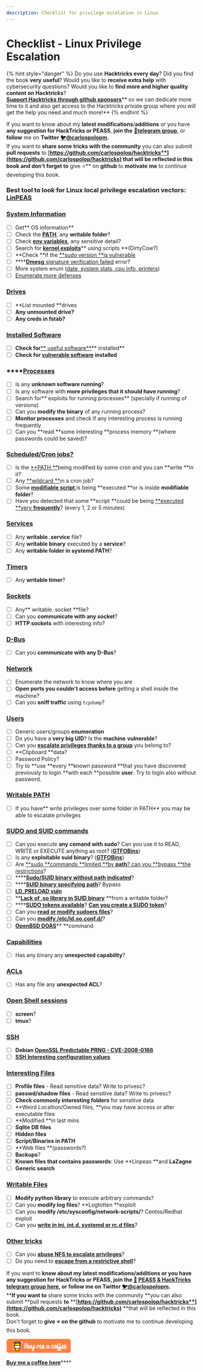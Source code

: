 ```yaml
---
description: Checklist for privilege escalation in Linux
---
```


# Checklist - Linux Privilege Escalation

{% hint style="danger" %}
Do you use **Hacktricks every day**? Did you find the book **very** **useful**? Would you like to **receive extra help** with cybersecurity questions? Would you like to **find more and higher quality content on Hacktricks**?\
[**Support Hacktricks through github sponsors**](https://github.com/sponsors/carlospolop)** so we can dedicate more time to it and also get access to the Hacktricks private group where you will get the help you need and much more!**
{% endhint %}

If you want to know about my **latest modifications**/**additions** or you have **any suggestion for HackTricks **or** PEASS**, **join the** [**💬**](https://emojipedia.org/speech-balloon/)[**telegram group**](https://t.me/peass), or **follow** me on **Twitter** [**🐦**](https://github.com/carlospolop/hacktricks/tree/7af18b62b3bdc423e11444677a6a73d4043511e9/\[https:/emojipedia.org/bird/README.md)[**@carlospolopm**](https://twitter.com/carlospolopm)**.**\
If you want to **share some tricks with the community** you can also submit **pull requests** to [**https://github.com/carlospolop/hacktricks**](https://github.com/carlospolop/hacktricks) that will be reflected in this book and don't forget to** give ⭐** on **github** to **motivate** **me** to continue developing this book.

### **Best tool to look for Linux local privilege escalation vectors: **[**LinPEAS**](https://github.com/carlospolop/privilege-escalation-awesome-scripts-suite/tree/master/linPEAS)****

### [System Information](privilege-escalation/#system-information)

* [ ] Get** OS information**
* [ ] Check the [**PATH**](privilege-escalation/#path), any **writable folder**?
* [ ] Check [**env variables**](privilege-escalation/#env-info), any sensitive detail?
* [ ] Search for [**kernel exploits**](privilege-escalation/#kernel-exploits)** using scripts **(DirtyCow?)
* [ ] **Check **if the [**sudo version **is vulnerable](privilege-escalation/#sudo-version)
* [ ] ****[**Dmesg** signature verification failed](privilege-escalation/#dmesg-signature-verification-failed) error?
* [ ] More system enum ([date, system stats, cpu info, printers](privilege-escalation/#more-system-enumeration))
* [ ] [Enumerate more defenses](privilege-escalation/#enumerate-possible-defenses)

### [Drives](privilege-escalation/#drives)

* [ ] **List mounted **drives
* [ ] **Any unmounted drive?**
* [ ] **Any creds in fstab?**

### ****[**Installed Software**](privilege-escalation/#installed-software)****

* [ ] **Check for**[** useful software**](privilege-escalation/#useful-software)** installed**
* [ ] **Check for **[**vulnerable software**](privilege-escalation/#vulnerable-software-installed)** installed**

### ****[Processes](privilege-escalation/#processes)

* [ ] Is  any **unknown software running**?
* [ ] Is any software with **more privileges that it should have running**?
* [ ] Search for** exploits for running processes** (specially if running of versions)
* [ ] Can you **modify the binary** of any running process?
* [ ] **Monitor processes** and check if any interesting process is running frequently
* [ ] Can you **read **some interesting **process memory **(where passwords could be saved)?

### [Scheduled/Cron jobs?](privilege-escalation/#scheduled-jobs)

* [ ] Is the [**PATH **](privilege-escalation/#cron-path)being modified by some cron and you can **write **in it?
* [ ] Any [**wildcard **](privilege-escalation/#cron-using-a-script-with-a-wildcard-wildcard-injection)in a cron job?
* [ ] Some [**modifiable script** ](privilege-escalation/#cron-script-overwriting-and-symlink)is being **executed **or is inside **modifiable folder**?
* [ ] Have you detected that some **script **could be being [**executed **very **frequently**](privilege-escalation/#frequent-cron-jobs)? (every 1, 2 or 5 minutes)

### [Services](privilege-escalation/#services)

* [ ] Any **writable .service** file?
* [ ] Any **writable binary** executed by a **service**?
* [ ] Any **writable folder in systemd PATH**?

### [Timers](privilege-escalation/#timers)

* [ ] Any **writable timer**?

### [Sockets](privilege-escalation/#sockets)

* [ ] Any** writable .socket **file?
* [ ] Can you **communicate with any socket**?
* [ ] **HTTP sockets** with interesting info?

### [D-Bus](privilege-escalation/#d-bus)

* [ ] Can you **communicate with any D-Bus**?

### [Network](privilege-escalation/#network)

* [ ] Enumerate the network to know where you are
* [ ] **Open ports you couldn't access before** getting a shell inside the machine?
* [ ] Can you **sniff traffic** using `tcpdump`?

### [Users](privilege-escalation/#users)

* [ ] Generic users/groups **enumeration**
* [ ] Do you have a **very big UID**? Is the **machine** **vulnerable**?
* [ ] Can you [**escalate privileges thanks to a group**](privilege-escalation/interesting-groups-linux-pe/) you belong to?
* [ ] **Clipboard **data?
* [ ] Password Policy?
* [ ] Try to **use **every **known password **that you have discovered previously to login **with each **possible **user**. Try to login also without password.

### [Writable PATH](privilege-escalation/#writable-path-abuses)

* [ ] If you have** write privileges over some folder in PATH** you may be able to escalate privileges

### [SUDO and SUID commands](privilege-escalation/#sudo-and-suid)

* [ ] Can you execute **any comand with sudo**? Can you use it to READ, WRITE or EXECUTE anything as root? ([**GTFOBins**](https://gtfobins.github.io))
* [ ] Is any **exploitable suid binary**? ([**GTFOBins**](https://gtfobins.github.io))
* [ ] Are [**sudo **commands **limited **by **path**? can you **bypass **the restrictions](privilege-escalation/#sudo-execution-bypassing-paths)?
* [ ] ****[**Sudo/SUID binary without path indicated**](privilege-escalation/#sudo-command-suid-binary-without-command-path)?
* [ ] ****[**SUID binary specifying path**](privilege-escalation/#suid-binary-with-command-path)? Bypass
* [ ] ****[**LD_PRELOAD vuln**](privilege-escalation/#ld_preload)****
* [ ] ****[**Lack of .so library in SUID binary**](privilege-escalation/#suid-binary-so-injection)** **from a writable folder?
* [ ] ****[**SUDO tokens available**](privilege-escalation/#reusing-sudo-tokens)? [**Can you create a SUDO token**](privilege-escalation/#var-run-sudo-ts-less-than-username-greater-than)?
* [ ] Can you [**read or modify sudoers files**](privilege-escalation/#etc-sudoers-etc-sudoers-d)?
* [ ] Can you [**modify /etc/ld.so.conf.d/**](privilege-escalation/#etc-ld-so-conf-d)?
* [ ] [**OpenBSD DOAS**](privilege-escalation/#doas)** **command

### [Capabilities](privilege-escalation/#capabilities)

* [ ] Has any binary any **unexpected capability**?

### [ACLs](privilege-escalation/#acls)

* [ ] Has any file any **unexpected ACL**?

### [Open Shell sessions](privilege-escalation/#open-shell-sessions)

* [ ] **screen**?
* [ ] **tmux**?

### [SSH](privilege-escalation/#ssh)

* [ ] **Debian **[**OpenSSL Predictable PRNG - CVE-2008-0166**](privilege-escalation/#debian-openssl-predictable-prng-cve-2008-0166)****
* [ ] ****[**SSH Interesting configuration values**](privilege-escalation/#ssh-interesting-configuration-values)****

### [Interesting Files](privilege-escalation/#interesting-files)

* [ ] **Profile files** - Read sensitive data? Write to privesc?
* [ ] **passwd/shadow files** - Read sensitive data? Write to privesc?
* [ ] **Check commonly interesting folders** for sensitive data
* [ ] **Weird Localtion/Owned files, **you may have access or alter executable files
* [ ] **Modified **in last mins
* [ ] **Sqlite DB files**
* [ ] **Hidden files**
* [ ] **Script/Binaries in PATH**
* [ ] **Web files **(passwords?)
* [ ] **Backups**?
* [ ] **Known files that contains passwords**: Use **Linpeas **and **LaZagne**
* [ ] **Generic search**

### ****[**Writable Files**](privilege-escalation/#writable-files)****

* [ ] **Modify python library** to execute arbitrary commands?
* [ ] Can you **modify log files**? **Logtotten **exploit
* [ ] Can you **modify /etc/sysconfig/network-scripts/**? Centos/Redhat exploit
* [ ] Can you [**write in ini, int.d, systemd or rc.d files**](privilege-escalation/#init-init-d-systemd-and-rc-d)?

### ****[**Other tricks**](privilege-escalation/#other-tricks)****

* [ ] Can you [**abuse NFS to escalate privileges**](privilege-escalation/#nfs-privilege-escalation)?
* [ ] Do you need to [**escape from a restrictive shell**](privilege-escalation/#escaping-from-restricted-shells)?

If you want to **know **about my **latest modifications**/**additions** or you have **any suggestion for HackTricks or PEASS**,** **join the [💬](https://emojipedia.org/speech-balloon/)** **[**PEASS & HackTricks telegram group here**](https://t.me/peass), or** follow me on Twitter **[🐦](https://emojipedia.org/bird/)[**@carlospolopm**](https://twitter.com/carlospolopm)**.**\
****If you want to** share some tricks with the community **you can also submit **pull requests **to** **[**https://github.com/carlospolop/hacktricks**](https://github.com/carlospolop/hacktricks)** **that will be reflected in this book.\
Don't forget to **give ⭐ on the github** to motivate me to continue developing this book.

![](<../.gitbook/assets/68747470733a2f2f7777772e6275796d6561636f666665652e636f6d2f6173736574732f696d672f637573746f6d5f696d616765732f6f72616e67655f696d672e706e67 (6) (4) (3).png>)

​[**Buy me a coffee here**](https://www.buymeacoffee.com/carlospolop)****
